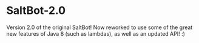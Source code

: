 # SaltBot-2.0
Version 2.0 of the original SaltBot! Now reworked to use some of the great new features of Java 8 (such as lambdas), as well as an updated API! :)
